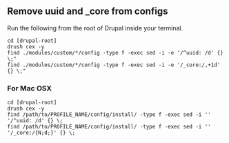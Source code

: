 ## Remove uuid and _core from configs
Run the following from the root of Drupal inside your terminal.

```
cd [drupal-root]
drush cex -y
find ./modules/custom/*/config -type f -exec sed -i -e '/^uuid: /d' {} \;"
find ./modules/custom/*/config -type f -exec sed -i -e '/_core:/,+1d' {} \;"
```

### For Mac OSX
```
cd [drupal-root]
drush cex -y
find /path/to/PROFILE_NAME/config/install/ -type f -exec sed -i '' '/^uuid: /d' {} \;
find /path/to/PROFILE_NAME/config/install/ -type f -exec sed -i '' '/_core:/{N;d;}' {} \;
```
